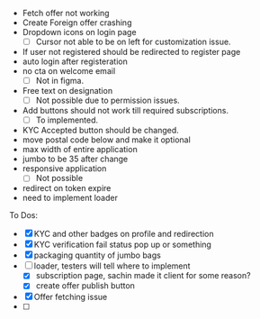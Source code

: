 - Fetch offer not working
- Create Foreign offer crashing
- Dropdown icons on login page
	- [ ] Cursor not able to be on left for customization issue.
- If user not registered should be redirected to register page
- auto login after registeration
- no cta on welcome email
	- [ ] Not in figma.
- Free text on designation
	- [ ] Not possible due to permission issues.
- Add buttons should not work till required subscriptions.
	- [ ] To implemented.
- KYC Accepted button should be changed.
- move postal code below and make it optional
- max width of entire application
- jumbo to be 35 after change
- responsive application
	- [ ] Not possible
- redirect on token expire
- need to implement loader

To Dos:
- [x] KYC and other badges on profile and redirection 
- [x] KYC verification fail status pop up or something
- [x] packaging quantity of jumbo bags
- [ ] loader, testers will tell where to implement
	- [x] subscription page, sachin made it client for some reason?
	- [x] create offer publish button
- [x] Offer fetching issue
- [ ]  